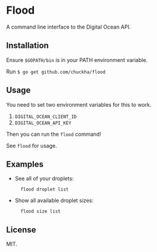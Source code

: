 # Flood

A command line interface to the Digital Ocean API.

## Installation

Ensure `$GOPATH/bin` is in your PATH environment variable.

Run `$ go get github.com/chuckha/flood`

## Usage

You need to set two environment variables for this to work.

1. `DIGITAL_OCEAN_CLIENT_ID`
2. `DIGITAL_OCEAN_API_KEY`

Then you can run the `flood` command!

See `flood` for usage.

## Examples

* See all of your droplets:

        flood droplet list
* Show all available droplet sizes:

        flood size list
## License

MIT.



